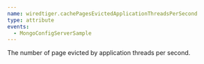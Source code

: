 ```yaml
---
name: wiredtiger.cachePagesEvictedApplicationThreadsPerSecond
type: attribute
events:
  - MongoConfigServerSample
---
```


The number of page evicted by application threads per second.